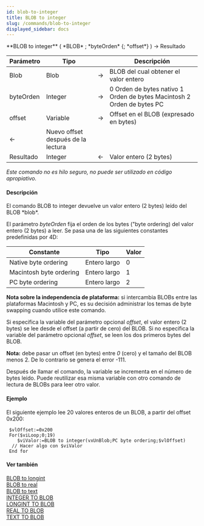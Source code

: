 ```yaml
---
id: blob-to-integer
title: BLOB to integer
slug: /commands/blob-to-integer
displayed_sidebar: docs
---
```


<!--REF #_command_.BLOB to integer.Syntax-->**BLOB to integer** ( *BLOB* ; *byteOrden* {; *offset*} ) -> Resultado<!-- END REF-->
<!--REF #_command_.BLOB to integer.Params-->
| Parámetro | Tipo |  | Descripción |
| --- | --- | --- | --- |
| Blob | Blob | &#8594;  | BLOB del cual obtener el valor entero |
| byteOrden | Integer | &#8594;  | 0 Orden de bytes nativo 1 Orden de bytes Macintosh 2 Orden de bytes PC |
| offset | Variable | &#8594;  | Offset en el BLOB (expresado en bytes) |
| &#8592; | Nuevo offset después de la lectura |
| Resultado | Integer | &#8592; | Valor entero (2 bytes) |

<!-- END REF-->

*Este comando no es hilo seguro, no puede ser utilizado en código apropiativo.*


#### Descripción 

<!--REF #_command_.BLOB to integer.Summary-->El comando BLOB to integer devuelve un valor entero (2 bytes) leído del BLOB *blob*.<!-- END REF-->

El parámetro *byteOrden* fija el orden de los bytes ("byte ordering) del valor entero (2 bytes) a leer. Se pasa una de las siguientes constantes predefinidas por 4D:

| Constante               | Tipo         | Valor |
| ----------------------- | ------------ | ----- |
| Native byte ordering    | Entero largo | 0     |
| Macintosh byte ordering | Entero largo | 1     |
| PC byte ordering        | Entero largo | 2     |

  
**Nota sobre la independencia de plataforma:** si intercambia BLOBs entre las plataformas Macintosh y PC, es su decisión administrar los temas de byte swapping cuando utilice este comando.

Si especifica la variable del parámetro opcional *offset*, el valor entero (2 bytes) se lee desde el offset (a partir de cero) del BLOB. Si no especifica la variable del parámetro opcional *offset*, se leen los dos primeros bytes del BLOB.

**Nota:** debe pasar un offset (en bytes) entre *0* (cero) y el tamaño del BLOB menos 2\. De lo contrario se genera el error -111.

Después de llamar el comando, la variable se incrementa en el número de bytes leido. Puede reutilizar esa misma variable con otro comando de lectura de BLOBs para leer otro valor. 

#### Ejemplo 

El siguiente ejemplo lee 20 valores enteros de un BLOB, a partir del offset 0x200:

```4d
 $vlOffset:=0x200
 For($viLoop;0;19)
    $viValor:=BLOB to integer(vxUnBlob;PC byte ordering;$vlOffset)
  // Hacer algo con $viValor
 End for
```

#### Ver también 

[BLOB to longint](blob-to-longint.md)  
[BLOB to real](blob-to-real.md)  
[BLOB to text](blob-to-text.md)  
[INTEGER TO BLOB](integer-to-blob.md)  
[LONGINT TO BLOB](longint-to-blob.md)  
[REAL TO BLOB](real-to-blob.md)  
[TEXT TO BLOB](text-to-blob.md)  